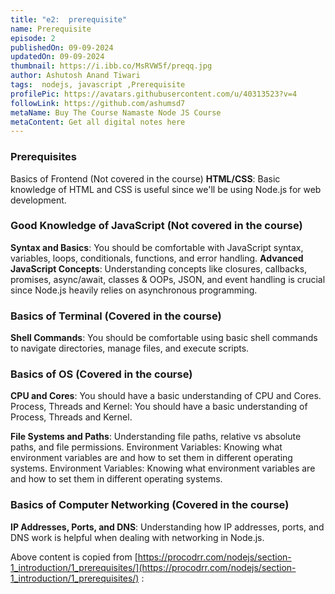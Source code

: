 ```yaml
---
title: "e2:  prerequisite"
name: Prerequisite
episode: 2
publishedOn: 09-09-2024
updatedOn: 09-09-2024
thumbnail: https://i.ibb.co/MsRVW5f/preqq.jpg
author: Ashutosh Anand Tiwari
tags:  nodejs, javascript ,Prerequisite
profilePic: https://avatars.githubusercontent.com/u/40313523?v=4
followLink: https://github.com/ashumsd7
metaName: Buy The Course Namaste Node JS Course
metaContent: Get all digital notes here
---
```


### Prerequisites
Basics of Frontend (Not covered in the course)
**HTML/CSS**: Basic knowledge of HTML and CSS is useful since we'll be using Node.js for web development.


### Good Knowledge of JavaScript (Not covered in the course)
**Syntax and Basics**: You should be comfortable with JavaScript syntax, variables, loops, conditionals, functions, and error handling.
**Advanced JavaScript Concepts**: Understanding concepts like closures, callbacks, promises, async/await, classes & OOPs, JSON, and event handling is crucial since Node.js heavily relies on asynchronous programming.


### Basics of Terminal (Covered in the course)
**Shell Commands**: You should be comfortable using basic shell commands to navigate directories, manage files, and execute scripts.


### Basics of OS (Covered in the course)
**CPU and Cores**: You should have a basic understanding of CPU and Cores.
Process, Threads and Kernel: You should have a basic understanding of Process, Threads and Kernel.


**File Systems and Paths**: Understanding file paths, relative vs absolute paths, and file permissions. Environment Variables: Knowing what environment variables are and how to set them in different operating systems.
Environment Variables: Knowing what environment variables are and how to set them in different operating systems.


### Basics of Computer Networking (Covered in the course)
**IP Addresses, Ports, and DNS**: Understanding how IP addresses, ports, and DNS work is helpful when dealing with networking in Node.js.


Above content is copied from [https://procodrr.com/nodejs/section-1_introduction/1_prerequisites/](https://procodrr.com/nodejs/section-1_introduction/1_prerequisites/) :